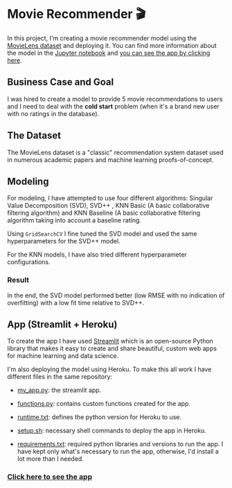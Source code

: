 # Movie Recommender :clapper:

In this project, I'm creating a movie recommender model using the [MovieLens dataset](https://grouplens.org/datasets/movielens/) and deploying it. You can find more information about the model in the [Jupyter notebook](https://github.com/renoneto/fourth_module_project/blob/main/notebook/Movie%20Recommender.ipynb) and [you can see the app by clicking here](https://movie-recommender-reno.herokuapp.com/).

## Business Case and Goal

I was hired to create a model to provide 5 movie recommendations to users and I need to deal with the **cold start** problem (when it's a brand new user with no ratings in the database).

## The Dataset

The MovieLens dataset is a "classic" recommendation system dataset used in numerous academic papers and machine learning proofs-of-concept.

## Modeling

For modeling, I have attempted to use four different algorithms: Singular Value Decomposition (SVD), SVD++ , KNN Basic (A basic collaborative filtering algorithm) and KNN Baseline (A basic collaborative filtering algorithm taking into account a baseline rating.

Using `GridSearchCV` I fine tuned the SVD model and used the same hyperparameters for the SVD++ model.

For the KNN models, I have also tried different hyperparameter configurations.

### Result

In the end, the SVD model performed better (low RMSE with no indication of overfitting) with a low fit time relative to SVD++.

## App (Streamlit + Heroku)

To create the app I have used [Streamlit](https://docs.streamlit.io/en/stable/index.html) which is an open-source Python library that makes it easy to create and share beautiful, custom web apps for machine learning and data science.

I'm also deploying the model using Heroku. To make this all work I have different files in the same repository:

- [my_app.py](https://github.com/renoneto/fourth_module_project/blob/main/my_app.py): the streamlit app.

- [functions.py](https://github.com/renoneto/fourth_module_project/blob/main/functions.py): contains custom functions created for the app.

- [runtime.txt](https://github.com/renoneto/fourth_module_project/blob/main/runtime.txt): defines the python version for Heroku to use.

- [setup.sh](https://github.com/renoneto/fourth_module_project/blob/main/setup.sh): necessary shell commands to deploy the app in Heroku.

- [requirements.txt](https://github.com/renoneto/fourth_module_project/blob/main/requirements.txt): required python libraries and versions to run the app. I have kept only what's necessary to run the app, otherwise, I'd install a lot more than I needed.

### [Click here to see the app](https://movie-recommender-reno.herokuapp.com/)
